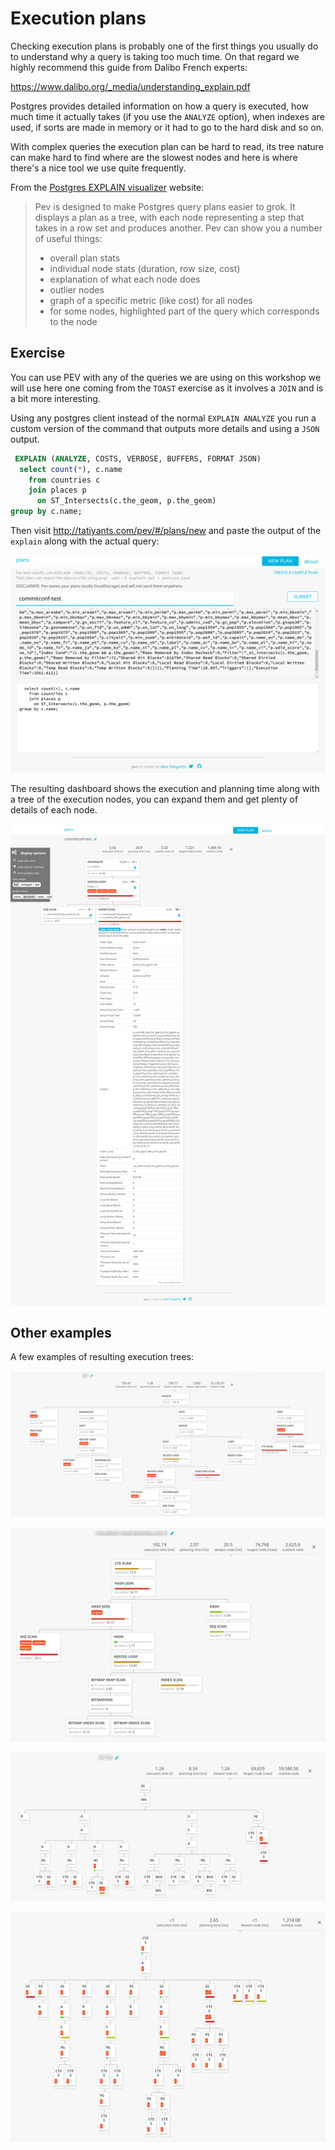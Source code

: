 # Execution plans

Checking execution plans is probably one of the first things you usually do to understand why a query is taking too much time. On that regard we highly recommend this guide from Dalibo French experts:

https://www.dalibo.org/_media/understanding_explain.pdf


Postgres provides detailed information on how a query is executed, how much time it actually takes (if you use the `ANALYZE` option), when indexes are used, if sorts are made in memory or it had to go to the hard disk and so on.

With complex queries the execution plan can be hard to read, its tree nature can make hard to find where are the slowest nodes and here is where there's a nice tool we use quite frequently.

From the [Postgres EXPLAIN visualizer](http://tatiyants.com/pev/#/about) website:

<blockquote>
Pev is designed to make Postgres query plans easier to grok. It displays a plan as a tree, with each node representing a step that takes in a row set and produces another. Pev can show you a number of useful things:

* overall plan stats
* individual node stats (duration, row size, cost)
* explanation of what each node does
* outlier nodes
* graph of a specific metric (like cost) for all nodes
* for some nodes, highlighted part of the query which corresponds to the node
</blockquote>

## Exercise

You can use PEV with any of the queries we are using on this workshop we will use here one coming from the `TOAST` exercise as it involves a `JOIN` and is a bit more interesting.

Using any postgres client instead of the normal `EXPLAIN ANALYZE` you run a custom version of the command that outputs more details and using a `JSON` output.

```sql
 EXPLAIN (ANALYZE, COSTS, VERBOSE, BUFFERS, FORMAT JSON)
  select count(*), c.name
    from countries c
    join places p
      on ST_Intersects(c.the_geom, p.the_geom)
group by c.name;
```

Then visit http://tatiyants.com/pev/#/plans/new and paste the output of the `explain` along with the actual query:

![](imgs/pev.png)

The resulting dashboard shows the execution and planning time along with a tree of the execution nodes, you can expand them and get plenty of details of each node.

![](imgs/pev2.png)


## Other examples

A few examples of resulting execution trees:

![](imgs/pev_ex1.png)

![](imgs/pev_ex2.png)

![](imgs/pev_ex3.png)

![](imgs/pev_ex4.png)

